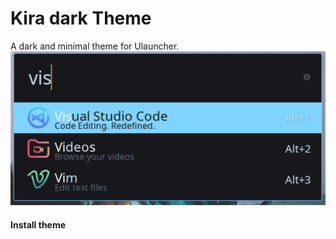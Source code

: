 # Kira dark Theme

A dark and minimal theme for Ulauncher. 
![img](https://github.com/Sergio9815/kira-dark-ulauncher/blob/master/preview.png)


#### Install theme

